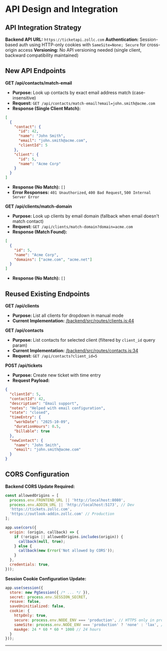# API Design and Integration

## API Integration Strategy

**Backend API URL:** `https://ticketapi.zollc.com`
**Authentication:** Session-based auth using HTTP-only cookies with `SameSite=None; Secure` for cross-origin access
**Versioning:** No API versioning needed (single client, backward compatibility maintained)

## New API Endpoints

**GET /api/contacts/match-email**
- **Purpose:** Look up contacts by exact email address match (case-insensitive)
- **Request:** `GET /api/contacts/match-email?email=john.smith@acme.com`
- **Response (Single Client Match):**
```json
[
  {
    "contact": {
      "id": 42,
      "name": "John Smith",
      "email": "john.smith@acme.com",
      "clientId": 5
    },
    "client": {
      "id": 5,
      "name": "Acme Corp"
    }
  }
]
```
- **Response (No Match):** `[]`
- **Error Responses:** `401 Unauthorized`, `400 Bad Request`, `500 Internal Server Error`

**GET /api/clients/match-domain**
- **Purpose:** Look up clients by email domain (fallback when email doesn't match contact)
- **Request:** `GET /api/clients/match-domain?domain=acme.com`
- **Response (Match Found):**
```json
[
  {
    "id": 5,
    "name": "Acme Corp",
    "domains": ["acme.com", "acme.net"]
  }
]
```
- **Response (No Match):** `[]`

## Reused Existing Endpoints

**GET /api/clients**
- **Purpose:** List all clients for dropdown in manual mode
- **Current Implementation:** [/backend/src/routes/clients.js:44](backend/src/routes/clients.js:44)

**GET /api/contacts**
- **Purpose:** List contacts for selected client (filtered by `client_id` query param)
- **Current Implementation:** [/backend/src/routes/contacts.js:34](backend/src/routes/contacts.js:34)
- **Request:** `GET /api/contacts?client_id=5`

**POST /api/tickets**
- **Purpose:** Create new ticket with time entry
- **Request Payload:**
```json
{
  "clientId": 5,
  "contactId": 42,
  "description": "Email support",
  "notes": "Helped with email configuration",
  "state": "closed",
  "timeEntry": {
    "workDate": "2025-10-09",
    "durationHours": 0.5,
    "billable": true
  },
  "newContact": {
    "name": "John Smith",
    "email": "john.smith@acme.com"
  }
}
```

## CORS Configuration

**Backend CORS Update Required:**

```javascript
const allowedOrigins = [
  process.env.FRONTEND_URL || 'http://localhost:8080',
  process.env.ADDIN_URL || 'http://localhost:5173', // Dev
  'https://tickets.zollc.com',
  'https://outlook-addin.zollc.com' // Production
];

app.use(cors({
  origin: (origin, callback) => {
    if (!origin || allowedOrigins.includes(origin)) {
      callback(null, true);
    } else {
      callback(new Error('Not allowed by CORS'));
    }
  },
  credentials: true,
}));
```

**Session Cookie Configuration Update:**

```javascript
app.use(session({
  store: new PgSession({ /* ... */ }),
  secret: process.env.SESSION_SECRET,
  resave: false,
  saveUninitialized: false,
  cookie: {
    httpOnly: true,
    secure: process.env.NODE_ENV === 'production', // HTTPS only in prod
    sameSite: process.env.NODE_ENV === 'production' ? 'none' : 'lax', // 'none' for cross-origin
    maxAge: 24 * 60 * 60 * 1000 // 24 hours
  }
}));
```

---
